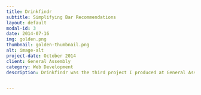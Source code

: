 ```yaml
---
title: Drinkfindr
subtitle: Simplifying Bar Recommendations
layout: default
modal-id: 3
date: 2014-07-16
img: golden.png
thumbnail: golden-thumbnail.png
alt: image-alt
project-date: October 2014
client: General Assembly
category: Web Development
description: Drinkfindr was the third project I produced at General Assembly. I wanted to create an app that makes it incredibly simple to find bar recommendations from people you trust. Its clean styling cuts through all the noise of social media when searching for venues to show only reviews from people you nominate. drinkfindr is a Rails app that uses the Google Places API and Geocoder to help users make short recommendations quickly and easily via a responsive interface. Go to <a href="http://drinkfindr.herokuapp.com/" title="drinkfindr">drinkfindr.herokuapp.com</a> to try it out!


---
```


